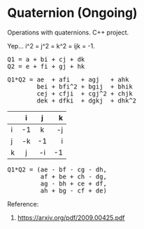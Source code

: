 # Quaternion (Ongoing)
Operations with quaternions. C++ project.

Yep... i^2 = j^2 = k^2 = ijk = -1.

<pre>
Q1 = a + bi + cj + dk
Q2 = e + fi + gj + hk
</pre>

<pre>
Q1*Q2 = ae  + afi   + agj   + ahk
        bei + bfi^2 + bgij  + bhik
        cej + cfji  + cgj^2 + chjk
        dek + dfki  + dgkj  + dhk^2
</pre>

|             |      i           | j            |  k            |
| :---        |    :----:        |   :----:     |          ---: |
| i           | -1               | k            | -j            |
| j           | -k               | -1           | i             |
| k           | j                | -i           | -1            |

<pre>
Q1*Q2 = (ae - bf - cg - dh,
         af + be + ch - dg,
         ag - bh + ce + df,
         ah + bg - cf + de)
</pre>

Reference:
1. https://arxiv.org/pdf/2009.00425.pdf
